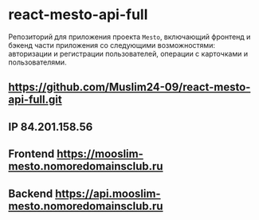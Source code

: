# react-mesto-api-full
Репозиторий для приложения проекта `Mesto`, включающий фронтенд и бэкенд части приложения со следующими возможностями: авторизации и регистрации пользователей, операции с карточками и пользователями. 

## https://github.com/Muslim24-09/react-mesto-api-full.git
## IP  84.201.158.56
## Frontend  https://mooslim-mesto.nomoredomainsclub.ru
## Backend  https://api.mooslim-mesto.nomoredomainsclub.ru
